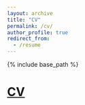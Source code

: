 ```yaml
---
layout: archive
title: "CV"
permalink: /cv/
author_profile: true
redirect_from:
  - /resume
---
```


{% include base_path %}

[CV](https://yifeizhou02.github.io/files/CV.pdf)
======


